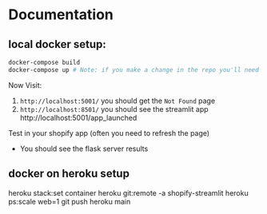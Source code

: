 
# Documentation

## local docker setup:
```sh
docker-compose build
docker-compose up # Note: if you make a change in the repo you'll need to run docker-compose build first, then run docker-compose up again
```

Now Visit: 
1. `http://localhost:5001/` you should get the `Not Found` page
2. `http://localhost:8501/` you should see the streamlit app
http://localhost:5001/app_launched

Test in your shopify app (often you need to refresh the page)
- You should see the flask server results


## docker on heroku setup
heroku stack:set container
heroku git:remote -a shopify-streamlit
heroku ps:scale web=1
git push heroku main